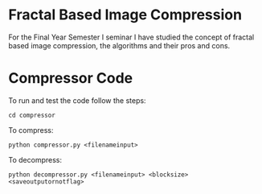 
# Fractal Based Image Compression

For the Final Year Semester I seminar I have studied the concept of fractal based image compression, the algorithms and their pros and cons.


# Compressor Code

To run and test the code follow the steps:

```
cd compressor
```

To compress:
```
python compressor.py <filenameinput>
```

To decompress:
```
python decompressor.py <filenameinput> <blocksize> <saveoutputornotflag>
```
